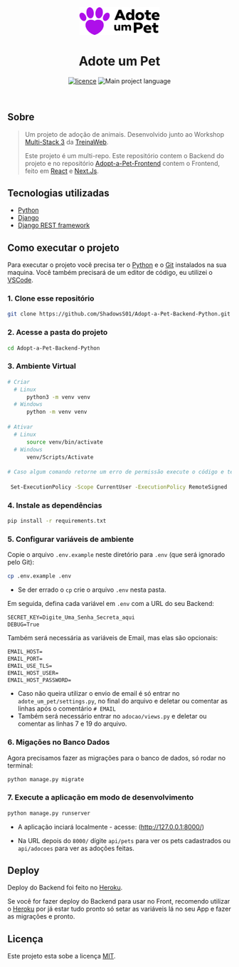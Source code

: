 <div align="center">
  <img width="180" src="public/images/logo.svg" alt="Logo">
  <h1>Adote um Pet</h1>
</div>
<p align="center">
  <a href="LICENCE"><img alt="licence" src="https://img.shields.io/github/license/ShadowsS01/Adopt-a-Pet-Backend-Python?color=%23AE0FEA"></a>
  <img src="https://img.shields.io/github/languages/top/ShadowsS01/Adopt-a-Pet-Backend-Python?color=%23AE0FEA" alt="Main project language">
</p>
<br/>

## Sobre

> Um projeto de adoção de animais. Desenvolvido junto ao Workshop [Multi-Stack 3](https://lp.treinaweb.com.br/multi-stack/aula1) da [TreinaWeb](https://www.treinaweb.com.br/).
>
> Este projeto é um multi-repo. Este repositório contem o Backend do projeto e no repositório [Adopt-a-Pet-Frontend](https://github.com/ShadowsS01/Adopt-a-Pet-Frontend) contem o Frontend, feito em [React](https://reactjs.org/) e [Next.Js](https://nextjs.org/).

## Tecnologias utilizadas

- [Python](https://www.python.org/)
- [Django](https://www.djangoproject.com/)
- [Django REST framework](https://www.django-rest-framework.org/)

## Como executar o projeto

Para executar o projeto você precisa ter o [Python](https://www.python.org/) e o [Git](https://git-scm.com) instalados na sua maquina. Você também precisará de um editor de código, eu utilizei o [VSCode](https://code.visualstudio.com).

### 1. Clone esse repositório

```bash
git clone https://github.com/ShadowsS01/Adopt-a-Pet-Backend-Python.git
```

### 2. Acesse a pasta do projeto

```bash
cd Adopt-a-Pet-Backend-Python
```

### 3. Ambiente Virtual

```bash
# Criar
  # Linux
      python3 -m venv venv
  # Windows
      python -m venv venv
    
# Ativar
  # Linux
      source venv/bin/activate
  # Windows
      venv/Scripts/Activate

# Caso algum comando retorne um erro de permissão execute o código e tente novamente:

 Set-ExecutionPolicy -Scope CurrentUser -ExecutionPolicy RemoteSigned
```

### 4. Instale as dependências

```bash
pip install -r requirements.txt
```

### 5. Configurar variáveis de ambiente

Copie o arquivo `.env.example` neste diretório para `.env` (que será ignorado pelo Git):

```bash
cp .env.example .env
```

- Se der errado o `cp` crie o arquivo `.env` nesta pasta.

Em seguida, defina cada variável em `.env` com a URL do seu Backend:

```text
SECRET_KEY=Digite_Uma_Senha_Secreta_aqui
DEBUG=True
```

Também será necessária as variáveis de Email, mas elas são opcionais:

```text
EMAIL_HOST=
EMAIL_PORT=
EMAIL_USE_TLS=
EMAIL_HOST_USER=
EMAIL_HOST_PASSWORD=
```

- Caso não queira utilizar o envio de email é só entrar no `adote_um_pet/settings.py`, no final do arquivo e deletar ou comentar as linhas após o comentário `# EMAIL`
- Também será necessário entrar no `adocao/views.py` e deletar ou comentar as linhas 7 e 19 do arquivo.

### 6. Migações no Banco Dados

Agora precisamos fazer as migrações para o banco de dados, só rodar no terminal:

```bash
python manage.py migrate
```

### 7. Execute a aplicação em modo de desenvolvimento

```bash
python manage.py runserver
```

- A aplicação inciará localmente - acesse: (<http://127.0.0.1:8000/>)

- Na URL depois do `8000/` dígite `api/pets` para ver os pets cadastrados ou `api/adocoes` para ver as adoções feitas.

## Deploy

Deploy do Backend foi feito no [Heroku](https://devcenter.heroku.com/).

Se você for fazer deploy do Backend para usar no Front, recomendo utilizar o [Heroku](https://devcenter.heroku.com/) por já estar tudo pronto só setar as variáveis lá no seu App e fazer as migrações e pronto.

## Licença

Este projeto esta sobe a licença [MIT](/LICENSE).
